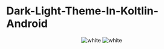 # Dark-Light-Theme-In-Koltlin-Android

<p align="center" style="display:'flex'; align-items:'center'">

<img src="http://www.codingwithjks.tech/Github/white.png" alt="white"/>
<img src="http://www.codingwithjks.tech/Github/black.png" alt="white"/>

</p>
